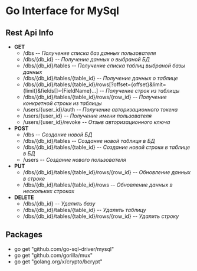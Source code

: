 # Go Interface for MySql
## Rest Api Info
* **GET**
    * /dbs -- _Получение списка баз данных пользователя_
    * /dbs/{db_id} -- _Получение данных о выбраной БД_
    * /dbs/{db_id}/tables -- _Получение списка таблиц выбраной базы данных_
    * /dbs/{db_id}/tables/{table_id} -- _Получение данных о таблице_
    * /dbs/{db_id}/tables/{table_id}/rows[?offset={offset}&limit={limit}&fields[]={FieldName}...] -- _Получение строк из таблицы_
    * /dbs/{db_id}/tables/{table_id}/rows/{row_id} -- _Получение конкретной строки из таблицы_
    * /users/{user_id}/auth -- _Получение авторизационного токена_
    * /users/{user_id} -- _Получение имени пользователя_
    * /users/{user_id}/revoke -- _Отзыв авторизационного ключа_
* **POST**
    * /dbs -- _Создание новой БД_
    * /dbs/{db_id}/tables -- _Создание новой таблици в БД_
    * /dbs/{db_id}/tables/{table_id} -- _Создание новой строки в таблице в БД_
    * /users -- _Создание нового пользователя_
* **PUT**
    * /dbs/{db_id}/tables/{table_id}/rows/{row_id} -- _Обновление данных в строке_
    * /dbs/{db_id}/tables/{table_id}/rows -- _Обновление данных в нескольких строках_
* **DELETE**
    * /dbs/{db_id} -- _Удалить базу_
    * /dbs/{db_id}/tables/{table_id} -- _Удалить таблицу_
    * /dbs/{db_id}/tables/{table_id}/rows/{row_id} -- _Удалить строку_

## Packages
* go get "github.com/go-sql-driver/mysql"
* go get "github.com/gorilla/mux"
* go get "golang.org/x/crypto/bcrypt"